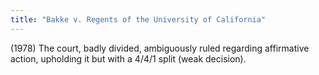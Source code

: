```yaml
---
title: "Bakke v. Regents of the University of California"
---
```

(1978) The court, badly divided, ambiguously ruled regarding affirmative action, upholding it but with a 4/4/1 split (weak decision).


